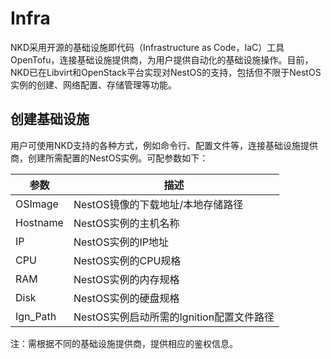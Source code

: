# Infra

NKD采用开源的基础设施即代码（Infrastructure as Code，IaC）工具OpenTofu，连接基础设施提供商，为用户提供自动化的基础设施操作。目前，NKD已在Libvirt和OpenStack平台实现对NestOS的支持，包括但不限于NestOS实例的创建、网络配置、存储管理等功能。

## 创建基础设施

用户可使用NKD支持的各种方式，例如命令行、配置文件等，连接基础设施提供商，创建所需配置的NestOS实例。可配参数如下：

| 参数     | 描述                          |
| -------- | ----------------------------- |
| OSImage  | NestOS镜像的下载地址/本地存储路径 |
| Hostname | NestOS实例的主机名称              |
| IP       | NestOS实例的IP地址                |
| CPU      | NestOS实例的CPU规格               |
| RAM      | NestOS实例的内存规格              |
| Disk     | NestOS实例的硬盘规格              |
| Ign_Path | NestOS实例启动所需的Ignition配置文件路径  |

注：需根据不同的基础设施提供商，提供相应的鉴权信息。